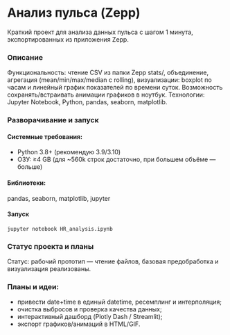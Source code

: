 # Анализ пульса (Zepp)
Краткий проект для анализа данных пульса с шагом 1 минута, экспортированных из приложения Zepp.

### Описание
Функциональность: чтение CSV из папки Zepp stats/, объединение, агрегация (mean/min/max/median с rolling), визуализации: boxplot по часам и линейный график показателей по времени суток. Возможность сохранять/встраивать анимации графиков в ноутбук.
Технологии: Jupyter Notebook, Python, pandas, seaborn, matplotlib.

### Разворачивание и запуск

#### Системные требования:
- Python 3.8+ (рекомендую 3.9/3.10)
- ОЗУ: ≥4 GB (для ~560k строк достаточно, при большем объёме — больше)
#### Библиотеки:
pandas, seaborn, matplotlib, jupyter
#### Запуск
`jupyter notebook HR_analysis.ipynb`

### Статус проекта и планы

Статус: рабочий прототип — чтение файлов, базовая предобработка и визуализация реализованы.

### Планы и идеи:
- привести date+time в единый datetime, ресемплинг и интерполяция;
- очистка выбросов и проверка качества данных;
- интерактивный дашборд (Plotly Dash / Streamlit);
- экспорт графиков/анимаций в HTML/GIF.
